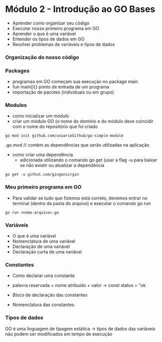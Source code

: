 # Módulo 2 - Introdução ao GO Bases

- Aprender como organizar seu código
- Executar nosso primeiro programa em GO
- Aprender o que é uma variável
- Entender os tipos de dados em GO
- Resolver problemas de variáveis e tipos de dados

###  Organização do nosso código

### Packages
  - programas em GO começam sua execução no package main
  - fun main(){} ponto de entrada de um programa
  - importação de pacotes (individuais ou em grupo)
  
### Modules
  - como inicializar um módulo
  - criar um módulo GO (o nome do domínio e do módulo deve coincidir com o nome do repositório que foi criado
```shell
go mod init github.com/usuarioGithub/go-simple-module
```
.go.mod // contém as dependências que serão utilizadas na aplicação
    
  - como criar uma dependência
    - adicionada utilizando o comando go get (usar a flag -u para baixar se não existir ou atualizar a dependência
```shell
go get -u githut.com/gingonic/gin
```

###  Meu primeiro programa em GO

- Para validar se tudo que fizemos está correto, devemos entrar no terminal (dentro da pasta do arquivo) e executar o comando go run
```shell
go run <nome-arquivo>.go
```

###  Variáveis

- O que é uma variável
- Nomenclatura de uma variável
- Declaração de uma variável
- Declaração curta de uma variável


###  Constantes

- Como declarar uma constante
 - palavra reservada + nome atribuído + valor
  -> const  status = "ok
  
- Bloco de declaração das constantes
- Nomenclatura das constantes

###  Tipos de dados

GO é uma linguagem de tipagem estática -> tipos de dados das variáveis não podem ser modificados em tempo de execução
